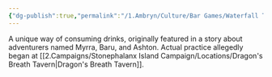 ```yaml
---
{"dg-publish":true,"permalink":"/1.Ambryn/Culture/Bar Games/Waterfall Technique/"}
---
```


A unique way of consuming drinks, originally featured in a story about adventurers named Myrra, Baru, and Ashton. Actual practice allegedly began at [[2.Campaigns/Stonephalanx Island Campaign/Locations/Dragon's Breath Tavern\|Dragon's Breath Tavern]].